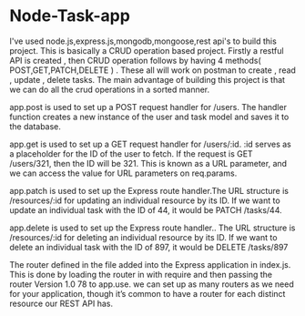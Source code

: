 # Node-Task-app
I've used node.js,express.js,mongodb,mongoose,rest api's to build this project. This is basically a CRUD operation based project. Firstly a restful API is created , then CRUD operation follows by having 4 methods( POST,GET,PATCH,DELETE ) .
These all will work on postman to create , read ,  update , delete tasks. The main advantage of building this project is that we can do all the crud operations in a sorted manner.

app.post is used to set up a POST request handler for /users. The handler function creates a new instance of the user and task model and saves it to the database.

app.get is used to set up a GET request handler for /users/:id. :id serves as a placeholder for the ID of the user to fetch. If the request is GET /users/321, then the ID will be 321. This is known as a URL parameter, and we can access the value for URL parameters on req.params.

app.patch is used to set up the Express route handler.The URL structure is /resources/:id for updating an individual resource by its ID. If we want to update an individual task with the ID of 44, it would be PATCH /tasks/44.

app.delete is used to set up the Express route handler.. The URL structure is /resources/:id for deleting an individual resource by its ID. If we want to delete an individual task with the ID of 897, it would be DELETE /tasks/897

The router defined in the file added into the Express application in index.js. This is done by loading the router in with require and then passing the router Version 1.0 78 to app.use. we can set up as many routers as we need for your application, though it’s common to have a router for each distinct resource our REST API has.


